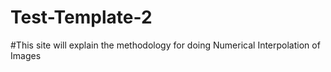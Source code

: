 # Test-Template-2
#This site will explain the methodology for doing Numerical Interpolation of Images 
